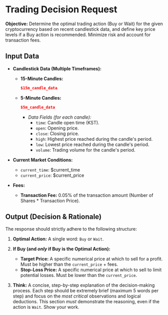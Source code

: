 # Trading Decision Request

**Objective:**  Determine the optimal trading action (Buy or Wait) for the given cryptocurrency based on recent candlestick data, and define key price levels if a Buy action is recommended. Minimize risk and account for transaction fees.

## Input Data

*   **Candlestick Data (Multiple Timeframes):**
    *   **15-Minute Candles:**
        ```json
        $15m_candle_data
        ```
    *   **5-Minute Candles:**
        ```json
        $5m_candle_data
        ```
        *   *Data Fields (for each candle):*
            *   `time`:  Candle open time (KST).
            *   `open`:  Opening price.
            *   `close`: Closing price.
            *   `high`:  Highest price reached during the candle's period.
            *   `low`:  Lowest price reached during the candle's period.
            *   `volume`:  Trading volume for the candle's period.

*   **Current Market Conditions:**
    *   `current_time`:  $current_time 
    *   `current_price`:  $current_price

* **Fees:**
    * **Transaction Fee:** 0.05% of the transaction amount (Number of Shares * Transaction Price).

## Output (Decision & Rationale)

The response should strictly adhere to the following structure:

1.  **Optimal Action:**  A single word: `Buy` or `Wait`.

2.  **If Buy (and *only* if Buy is the Optimal Action):**
    *   **Target Price:**  A specific numerical price at which to sell for a profit.  Must be higher than the `current_price` + fees.
    *   **Stop-Loss Price:** A specific numerical price at which to sell to limit potential losses. Must be lower than the `current_price`.

3.  **Think:** A concise, step-by-step explanation of the decision-making process.  Each step should be extremely brief (maximum 5 words per step) and focus on the *most critical* observations and logical deductions.  This section *must* demonstrate the reasoning, even if the action is `Wait`. Show your work.
